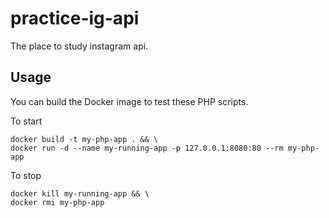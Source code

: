# practice-ig-api
The place to study instagram api.

## Usage
You can build the Docker image to test these PHP scripts.

To start
```
docker build -t my-php-app . && \
docker run -d --name my-running-app -p 127.0.0.1:8080:80 --rm my-php-app
```

To stop
```
docker kill my-running-app && \
docker rmi my-php-app
```
